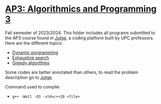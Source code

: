 # [AP3: Algorithmics and Programming 3](https://www.fib.upc.edu/en/studies/bachelors-degrees/bachelor-degree-data-science-and-engineering/curriculum/syllabus/AP3-GCED)
Fall semester of 2023/2024. This folder includes all programs submitted to the AP3 course found in [Jutge](https://jutge.org), a coding platform built by UPC professors. Here are the different topics:

* [Dynamic programming](/AP3/dynamic_programming)
* [Exhaustive search](/AP3/exhaustive_search)
* [Greedy algorithms](/AP3/greedy_algorithms)

Some codes are better annotated than others, to read the problem description go to [Jutge](https://jutge.org).

Command used to compile:
* `g++ -Wall -O3 -std=c++20 `_`<file>`_